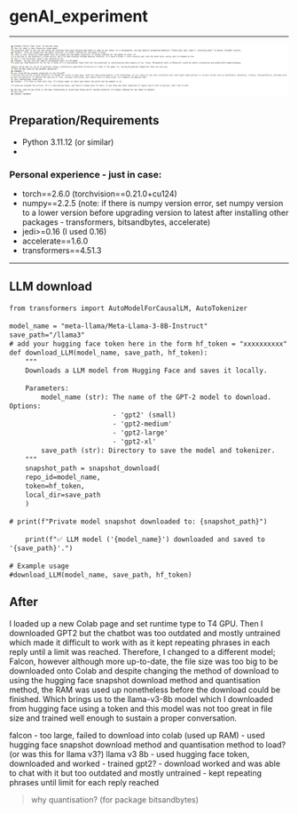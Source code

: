 # genAI_experiment
---
![Chat Example](images/chatINTRO.jpeg)
## Preparation/Requirements
- Python 3.11.12 (or similar)
- 

### Personal experience - just in case:
- torch==2.6.0 (torchvision==0.21.0+cu124)
- numpy==2.2.5 (note: if there is numpy version error, set numpy version to a lower version before upgrading version to latest after installing other packages - transformers, bitsandbytes, accelerate)
- jedi>=0.16 (I used 0.16)
- accelerate==1.6.0
- transformers==4.51.3
---
## LLM download
```from huggingface_hub import snapshot_download
from transformers import AutoModelForCausalLM, AutoTokenizer

model_name = "meta-llama/Meta-Llama-3-8B-Instruct"
save_path="/llama3"
# add your hugging face token here in the form hf_token = "xxxxxxxxxx"
def download_LLM(model_name, save_path, hf_token):
    """
    Downloads a LLM model from Hugging Face and saves it locally.

    Parameters:
        model_name (str): The name of the GPT-2 model to download. Options:
                          - 'gpt2' (small)
                          - 'gpt2-medium'
                          - 'gpt2-large'
                          - 'gpt2-xl'
        save_path (str): Directory to save the model and tokenizer.
    """
    snapshot_path = snapshot_download(
    repo_id=model_name,
    token=hf_token,
    local_dir=save_path
    )

# print(f"Private model snapshot downloaded to: {snapshot_path}")

    print(f"✅ LLM model ('{model_name}') downloaded and saved to '{save_path}'.")

# Example usage
#download_LLM(model_name, save_path, hf_token)
```

## After
I loaded up a new Colab page and set runtime type to T4 GPU. Then I downloaded GPT2 but the chatbot was too outdated and mostly untrained which made it difficult to work with as it kept repeating phrases in each reply until a limit was reached. Therefore, I changed to a different model; Falcon, however although more up-to-date, the file size was too big to be downloaded onto Colab and despite changing the method of download to using the hugging face snapshot download method and quantisation method, the RAM was used up nonetheless before the download could be finished. Which brings us to the llama-v3-8b model which I downloaded from hugging face using a token and this model was not too great in file size and trained well enough to sustain a proper conversation.

falcon - too large, failed to download into colab (used up RAM) - used hugging face snapshot download method and quantisation method to load? (or was this for llama v3?)
llama v3 8b - used hugging face token, downloaded and worked - trained
gpt2? - download worked and was able to chat with it but too outdated and mostly untrained - kept repeating phrases until limit for each reply reached
> why quantisation? (for package bitsandbytes)

